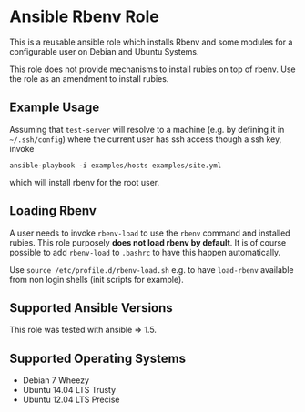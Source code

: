 Ansible Rbenv Role
==================

This is a reusable ansible role which installs Rbenv and
some modules for a configurable user on Debian and Ubuntu
Systems.

This role does not provide mechanisms to install rubies
on top of rbenv. Use the <TODO> role as an amendment 
to install rubies.

Example Usage
-------------

Assuming that `test-server` will resolve to a machine (e.g. by
defining it in `~/.ssh/config`) where the current user
has ssh access though a ssh key, invoke 

    ansible-playbook -i examples/hosts examples/site.yml

which will install rbenv for the root user.


Loading Rbenv 
-------------

A user needs to invoke `rbenv-load` to use the `rbenv` command and installed
rubies. This role purposely **does not load rbenv by default**. It is of course
possible to add `rbenv-load` to `.bashrc` to have this happen automatically.

Use `source /etc/profile.d/rbenv-load.sh` e.g. to have `load-rbenv`
available from non login shells (init scripts for example). 


Supported Ansible Versions
--------------------------

This role was tested with ansible => 1.5.

Supported Operating Systems
---------------------------

* Debian 7 Wheezy
* Ubuntu 14.04 LTS Trusty
* Ubuntu 12.04 LTS Precise


